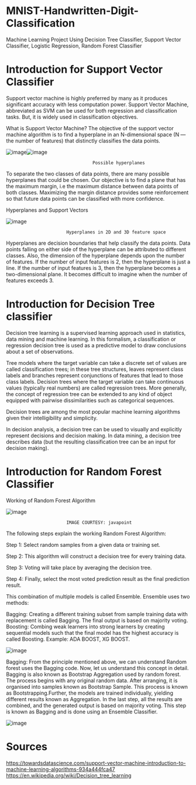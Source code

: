 # MNIST-Handwritten-Digit-Classification
Machine Learning Project Using Decision Tree Classifier, Support Vector Classifier, Logistic Regression, Random Forest Classifier

# Introduction for Support Vector Classifier
Support vector machine is highly preferred by many as it produces significant accuracy with less computation power. Support Vector Machine, abbreviated as SVM can be used for both regression and classification tasks. But, it is widely used in classification objectives.

What is Support Vector Machine?
The objective of the support vector machine algorithm is to find a hyperplane in an N-dimensional space
(N — the number of features) that distinctly classifies the data points.

![image](https://user-images.githubusercontent.com/91394241/217568365-cc70806a-ad5a-42a9-b6ab-49ab0736a692.png)![image](https://user-images.githubusercontent.com/91394241/217568422-ab47771b-2c36-4a8f-a66a-a9ae689af29f.png)

                                     Possible hyperplanes
                                  
To separate the two classes of data points, there are many possible hyperplanes that could be chosen. Our objective is to find a plane that has the maximum margin, i.e the maximum distance between data points of both classes. Maximizing the margin distance provides some reinforcement so that future data points can be classified with more confidence.

Hyperplanes and Support Vectors

![image](https://user-images.githubusercontent.com/91394241/217568473-1066a5b8-435c-446e-9e2a-719673e3230f.png)

                           Hyperplanes in 2D and 3D feature space


Hyperplanes are decision boundaries that help classify the data points. Data points falling on either side of the hyperplane can be attributed to different classes. Also, the dimension of the hyperplane depends upon the number of features. If the number of input features is 2, then the hyperplane is just a line. If the number of input features is 3, then the hyperplane becomes a two-dimensional plane. It becomes difficult to imagine when the number of features exceeds 3.


# Introduction for Decision Tree classifier

Decision tree learning is a supervised learning approach used in statistics, data mining and machine learning. In this formalism, a classification or regression decision tree is used as a predictive model to draw conclusions about a set of observations.

Tree models where the target variable can take a discrete set of values are called classification trees; in these tree structures, leaves represent class labels and branches represent conjunctions of features that lead to those class labels. Decision trees where the target variable can take continuous values (typically real numbers) are called regression trees. More generally, the concept of regression tree can be extended to any kind of object equipped with pairwise dissimilarities such as categorical sequences.

Decision trees are among the most popular machine learning algorithms given their intelligibility and simplicity.

In decision analysis, a decision tree can be used to visually and explicitly represent decisions and decision making. In data mining, a decision tree describes data (but the resulting classification tree can be an input for decision making).

# Introduction for Random Forest Classifier

Working of Random Forest Algorithm


![image](https://user-images.githubusercontent.com/91394241/217578326-6c0062cb-55e8-4487-a9fa-9d377170ad45.png)

                           IMAGE COURTESY: javapoint

The following steps explain the working Random Forest Algorithm:

Step 1: Select random samples from a given data or training set.

Step 2: This algorithm will construct a decision tree for every training data.

Step 3: Voting will take place by averaging the decision tree.

Step 4: Finally, select the most voted prediction result as the final prediction result.

This combination of multiple models is called Ensemble. Ensemble uses two methods:

Bagging: Creating a different training subset from sample training data with replacement is called Bagging. The final output is based on majority voting. 
Boosting: Combing weak learners into strong learners by creating sequential models such that the final model has the highest accuracy is called Boosting. Example: ADA BOOST, XG BOOST. 

![image](https://user-images.githubusercontent.com/91394241/217578457-6af85ca9-5a62-481b-b369-69831228ebcb.png)


Bagging: From the principle mentioned above, we can understand Random forest uses the Bagging code. Now, let us understand this concept in detail. Bagging is also known as Bootstrap Aggregation used by random forest. The process begins with any original random data. After arranging, it is organised into samples known as Bootstrap Sample. This process is known as Bootstrapping.Further, the models are trained individually, yielding different results known as Aggregation. In the last step, all the results are combined, and the generated output is based on majority voting. This step is known as Bagging and is done using an Ensemble Classifier.

![image](https://user-images.githubusercontent.com/91394241/217578552-aeba14e4-0d88-4074-b5d8-8a82d8498472.png)








# Sources 
https://towardsdatascience.com/support-vector-machine-introduction-to-machine-learning-algorithms-934a444fca47
https://en.wikipedia.org/wiki/Decision_tree_learning

